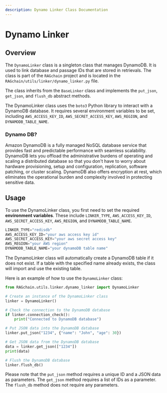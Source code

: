 ```yaml
---
description: Dynamo Linker Class Documentation
---
```


# Dynamo Linker

## Overview

The `DynamoLinker` class is a singleton class that manages DynamoDB. 
It is used to link database and passage IDs that are stored in retrievals.
The class is part of the `RAGchain` project and is located in the `RAGchain/utils/linker/dynamo_linker.py` file.  

The class inherits from the `BaseLinker` class and implements the `put_json`, `get_json`, and `flush_db` abstract methods. 
 
The DynamoLinker class uses the `boto3` Python library to interact with a DynamoDB database. 
It requires several environment variables to be set, including `AWS_ACCESS_KEY_ID`, `AWS_SECRET_ACCESS_KEY`, `AWS_REGION`, and `DYNAMODB_TABLE_NAME`.

### Dynamo DB?
Amazon DynamoDB is a fully managed NoSQL database service that provides fast and predictable performance with seamless scalability. 
DynamoDB lets you offload the administrative burdens of operating and scaling a distributed database so that you don't have to worry about hardware provisioning, 
setup and configuration, replication, software patching, or cluster scaling. 
DynamoDB also offers encryption at rest, which eliminates the operational burden and complexity involved in protecting sensitive data. 

## Usage
To use the DynamoLinker class, you first need to set the required **environment variables**.
These include `LINKER_TYPE`, `AWS_ACCESS_KEY_ID`, `AWS_SECRET_ACCESS_KEY`, `AWS_REGION`, and `DYNAMODB_TABLE_NAME`.

```Python
LINKER_TYPE="redisdb"
AWS_ACCESS_KEY_ID="your aws access key id"
AWS_SECRET_ACCESS_KEY="your aws secret access key"
AWS_REGION="your AWS region"
DYNAMODB_TABLE_NAME="your dynamoDB table name"
```
The DynamoLinker class will automatically create a DynamoDB table if it does not exist. 
If a table with the specified name already exists, the class will import and use the existing table.

Here is an example of how to use the `DynamoLinker` class:
```Python
from RAGchain.utils.linker.dynamo_linker import DynamoLinker

# Create an instance of the DynamoLinker class
linker = DynamoLinker()

# Check the connection to the DynamoDB database
if linker.connection_check():
    print("Connected to DynamoDB database")

# Put JSON data into the DynamoDB database
linker.put_json("1234", {"name": "John", "age": 30})

# Get JSON data from the DynamoDB database
data = linker.get_json(["1234"])
print(data)

# Flush the DynamoDB database
linker.flush_db()
```
Please note that the `put_json` method requires a unique ID and a JSON data as parameters. 
The `get_json` method requires a list of IDs as a parameter. 
The `flush_db` method does not require any parameters.